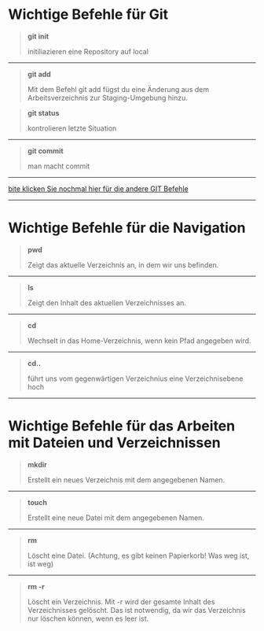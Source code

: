 # Wichtige Befehle für Git

>**git init**
>
>initiliazieren eine Repository auf local

------

>**git add**
>
>Mit dem Befehl git add fügst du eine Änderung aus dem Arbeitsverzeichnis zur Staging-Umgebung hinzu.

>**git status**
>
>kontrolieren letzte Situation

----

>**git commit**
>
>man macht commit

------

[bite klicken Sie nochmal hier für die andere GIT Befehle](https://education.github.com/git-cheat-sheet-education.pdf "GIT CHEAT SHEET")

------

# Wichtige Befehle für die Navigation

>**pwd**
>
>Zeigt das aktuelle Verzeichnis an, in dem wir uns befinden.

------

>**ls**
>
>Zeigt den Inhalt des aktuellen Verzeichnisses an.

-----

>**cd**
>
>Wechselt in das Home-Verzeichnis, wenn kein Pfad angegeben wird.

-----

>**cd..**
>
>führt uns vom gegenwärtigen Verzeichnius eine Verzeichnisebene hoch

-------

# Wichtige Befehle für das Arbeiten mit Dateien und Verzeichnissen

>**mkdir**
>
>Erstellt ein neues Verzeichnis mit dem angegebenen Namen.

-------

>**touch**
>
>Erstellt eine neue Datei mit dem angegebenen Namen.

-------

>**rm**
>
>Löscht eine Datei. (Achtung, es gibt keinen Papierkorb! Was weg ist, ist weg)

------

>**rm -r**
>
>Löscht ein Verzeichnis. Mit -r wird der gesamte Inhalt des Verzeichnisses gelöscht. Das ist notwendig, da wir das Verzeichnis nur löschen können, wenn es leer ist.
